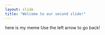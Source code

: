 ```yaml
---
layout: slide
title: "Welcome to our second slide!"
---
```

here is my meme
Use the left arrow to go back!
